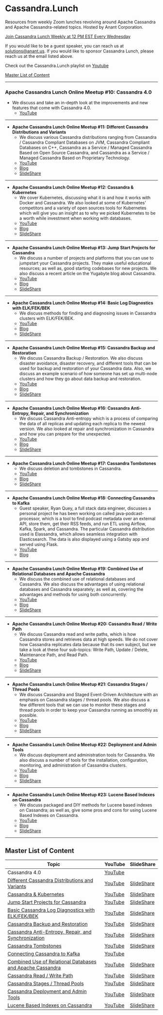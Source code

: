 # Cassandra.Lunch
Resources from weekly Zoom lunches revolving around Apache Cassandra and Apache Cassandra-related topics. Hosted by Anant Corporation.

[Join Cassandra Lunch Weekly at 12 PM EST Every Wednesday](https://www.meetup.com/Cassandra-DataStax-DC/events/)

If you would like to be a guest speaker, you can reach us at solutions@anant.us. If you would like to sponsor Cassandra Lunch, please reach us at the email listed above.

Check out the Cassandra.Lunch playlist on [Youtube](https://www.youtube.com/playlist?list=PLmZzyjM-vqX6f0WQYhHgIv5K-esMRcbyr)

[Master List of Content](#master-list-of-content)

- - -

### Apache Cassandra Lunch Online Meetup #10: Cassandra 4.0
- We discuss and take an in-depth look at the improvements and new features that come with Cassandra 4.0.
    - [YouTube](https://youtu.be/GfmApaHY04o)

- - -

- **Apache Cassandra Lunch Online Meetup #11: Different Cassandra Distributions and Variants**
    - We discuss various Cassandra distributions ranging from Cassandra / Cassandra Compliant Databases on JVM, Cassandra Compliant Databases on C++, Cassandra as a Service / Managed Cassandra Based on Open Source Cassandra, and Cassandra as a Service / Managed Cassandra Based on Proprietary Technology. 
    - [YouTube](https://youtu.be/d7H9LNHS27M)
    - [Blog](https://blog.anant.us/cassandra-lunch-11-different-cassandra-distributions-and-variants/)
    - [SlideShare](https://www.slideshare.net/AnantCorp/cassandra-distributions-and-variants-237160052)

- - -

- **Apache Cassandra Lunch Online Meetup #12: Cassandra & Kubernetes**
    - We cover Kubernetes, discussing what it is and how it works with Docker and Cassandra. We also looked at some of Kubernetes' competitors and a variety of open sources tools for Kubernetes which will give you an insight as to why we picked Kubernetes to be a worth while investment when working with databases. 
    - [YouTube](https://youtu.be/fP8ZabIocNg)
    - [Blog](https://blog.anant.us/cassandra-lunch-12-cassandra-kurbernetes/)
    - [SlideShare](https://www.slideshare.net/AnantCorp/cassandra-kubernetes)

- - -

- **Apache Cassandra Lunch Online Meetup #13: Jump Start Projects for Cassandra**
    - We discuss a number of projects and platforms that you can use to jumpstart your Cassandra projects. They make useful educational resources; as well as, good starting codebases for new projects. We also discuss a recent article on the Yugabyte blog about Cassandra.
    - [YouTube](https://youtu.be/33CSFYwc52k)
    - [Blog](https://blog.anant.us/cassandra-lunch-13-jump-start-projects-for-cassandra/)
    - [SlideShare](https://www.slideshare.net/AnantCorp/cassandra-lunch-13-jump-start-projects-for-cassandra)

- - -

- **Apache Cassandra Lunch Online Meetup #14: Basic Log Diagnostics with ELK/FEK/BEK**
    - We discuss methods for finding and diagnosing issues in Cassandra clusters with ELK/FEK/BEK.
    - [YouTube](https://youtu.be/WL-Gs_2rAUY)
    - [Blog](https://blog.anant.us/cassandra-lunch-14-basic-log-diagnostics-with-elk-fek-bek/)
    - [SlideShare](https://www.slideshare.net/AnantCorp/cassandra-lunch-14-basic-log-diagnostics-with-elkfekbek)

- - -

- **Apache Cassandra Lunch Online Meetup #15: Cassandra Backup and Restoration**
    - We discuss Cassandra Backup / Restoration. We also discuss disaster avoidance, disaster recovery, and different tools that can be used for backup and restoration of your Cassandra data. Also, we discuss an example scenario of how someone has set up multi-node clusters and how they go about data backup and restoration. 
    - [YouTube](https://youtu.be/ZSHye9USdJA)
    - [Blog](https://blog.anant.us/cassandra-lunch-15-cassandra-backup-restoration/)
    - [SlideShare](https://www.slideshare.net/AnantCorp/cassandra-lunch-15-cassandra-backup-restoration)

- - -

- **Apache Cassandra Lunch Online Meetup #16: Cassandra Anti-Entropy, Repair, and Synchronization**
    - We discuss Cassandra Anti-entropy which is a process of comparing the data of all replicas and updating each replica to the newest version. We also looked at repair and synchronization in Cassandra and how you can prepare for the unexpected. 
    - [YouTube](https://youtu.be/Y1WB6_drmus)
    - [Blog](https://blog.anant.us/cassandra-lunch-16-anti-entropy-repair-synchronization/)
    - [SlideShare](https://www.slideshare.net/AnantCorp/cassandra-anti-entropy-repair-and-synchronization)

- - -

- **Apache Cassandra Lunch Online Meetup #17: Cassandra Tombstones**
    - We discuss deletion and tombstones in Cassandra.
    - [YouTube](https://youtu.be/FgJ_LNplfIg)
    - [Blog](https://blog.anant.us/cassandra-lunch-17-tombstones/)
    - [SlideShare](https://www.slideshare.net/AnantCorp/apache-cassandra-lunch-online-meetup-17-tombstones)

- - -

- **Apache Cassandra Lunch Online Meetup #18: Connecting Cassandra to Kafka**
    - Guest speaker, Ryan Quey, a full stack data engineer, discusses a personal project he has been working on called java-podcast-processor, which is a tool to find podcast metadata over an external API, store them, get their RSS feeds, and run ETL using Airflow, Kafka, Spark, and Cassandra. The particular Cassandra distribution used is Elassandra, which allows seamless integration with Elasticsearch. The data is also displayed using a Gatsby app and served using Flask.
    - [YouTube](https://youtu.be/g9ITZ_qyezs)
    - [Blog](https://blog.anant.us/cassandra-lunch-18-connecting-cassandra-to-kafka/)

- - -

- **Apache Cassandra Lunch Online Meetup #19: Combined Use of Relational Databases and Apache Cassandra**
    - We discuss the combined use of relational databases and Cassandra. We also discuss the advantages of using relational databases and Cassandra separately; as well as, covering the advantages and methods for using both concurrently. 
    - [YouTube](https://youtu.be/wJEukGjOPII)
    - [Blog](https://blog.anant.us/cassandra-lunch-19-combined-use-of-relational-databases-and-cassandra/)
    - [SlideShare](https://www.slideshare.net/AnantCorp/migrating-from-a-relational-database-to-cassandra-why-where-when-and-how)

- - -

- **Apache Cassandra Lunch Online Meetup #20: Cassandra Read / Write Path**
    - We discuss Cassandra read and write paths, which is how Cassandra stores and retrieves data at high speeds. We do not cover how Cassandra replicates data because that its own subject, but we take a look at these four sub-topics: Write Path, Update / Delete, Maintenance Path, and Read Path. 
    - [YouTube](https://youtu.be/SP5v3BxEl6Y)
    - [Blog](https://blog.anant.us/apache-cassandra-lunch-20-read-and-write-paths/)
    - [SlideShare](https://www.slideshare.net/AnantCorp/apache-cassandra-lunch-20-cassandra-read-and-write-paths)

- - -

- **Apache Cassandra Lunch Online Meetup #21: Cassandra Stages / Thread Pools**
    - We discuss Cassandra and Staged Event-Driven Architecture with an emphasis on Cassandra stages / thread pools. We also discuss a few different tools that we can use to monitor these stages and thread pools in order to keep your Cassandra running as smoothly as possible. 
    - [YouTube](https://youtu.be/ivPXKp5HqF4)
    - [Blog](https://blog.anant.us/cassandra-lunch-21-cassandra-stages-thread-pools/)
    - [SlideShare](https://www.slideshare.net/AnantCorp/cassandra-lunch-21-cassandra-stages-thread-pools)

- - -

- **Apache Cassandra Lunch Online Meetup #22: Deployment and Admin Tools**
    - We discuss deployment and administration tools for Cassandra. We also discuss a number of tools for the installation, configuration, monitoring, and administration of Cassandra clusters.
    - [YouTube](https://youtu.be/SvHXNjOu__U)
    - [Blog](https://blog.anant.us/cassandra-lunch-22-cassandra-deployment-and-administration-tools/)
    - [SlideShare](https://www.slideshare.net/AnantCorp/how-to-build-a-multidc-cassandra-cluster-in-aws-with-opscenter-lcm)

- - -

- **Apache Cassandra Lunch Online Meetup #23: Lucene Based Indexes on Cassandra**
    - We discuss packaged and DIY methods for Lucene based indexes on Cassandra; as well as, give some pros and cons for using Lucene Based Indexes on Cassandra.
    - [YouTube](https://youtu.be/Z0NXWmZAB8s)
    - [Blog](https://blog.anant.us/apache-cassandra-lunch-23-lucene-based-indexes-on-cassandra/)
    - [SlideShare](https://www.slideshare.net/AnantCorp/cassandra-lunch-23-lucene-based-indexes-on-cassandra)

---

## Master List of Content

| Topic | YouTube | SlideShare |
| --- | --- | --- |
| Cassandra 4.0 | [YouTube](https://youtu.be/d7H9LNHS27M) | |
| [Different Cassandra Distributions and Variants](https://blog.anant.us/cassandra-lunch-11-different-cassandra-distributions-and-variants/) | [YouTube](https://youtu.be/d7H9LNHS27M) | [SlideShare](https://www.slideshare.net/AnantCorp/cassandra-distributions-and-variants-237160052) |
| [Cassandra & Kubernetes](https://blog.anant.us/cassandra-lunch-12-cassandra-kurbernetes/) | [YouTube](https://youtu.be/fP8ZabIocNg) | [SlideShare](https://www.slideshare.net/AnantCorp/cassandra-kubernetes) |
| [Jump Start Projects for Cassandra](https://blog.anant.us/cassandra-lunch-13-jump-start-projects-for-cassandra/) | [YouTube](https://youtu.be/33CSFYwc52k) | [SlideShare](https://www.slideshare.net/AnantCorp/cassandra-lunch-13-jump-start-projects-for-cassandra) |
| [Basic Cassandra Log Diagnostics with ELK/FEK/BEK](https://blog.anant.us/cassandra-lunch-14-basic-log-diagnostics-with-elk-fek-bek/) | [YouTube](https://youtu.be/WL-Gs_2rAUY) | [SlideShare](https://www.slideshare.net/AnantCorp/cassandra-lunch-14-basic-log-diagnostics-with-elkfekbek) |
| [Cassandra Backup and Restoration](https://blog.anant.us/cassandra-lunch-15-cassandra-backup-restoration/) | [YouTube](https://youtu.be/ZSHye9USdJA) | [SlideShare](https://www.slideshare.net/AnantCorp/cassandra-lunch-15-cassandra-backup-restoration) |
| [Cassandra Anti-Entropy, Repair, and Synchronization](https://blog.anant.us/cassandra-lunch-16-anti-entropy-repair-synchronization/) | [YouTube](https://youtu.be/Y1WB6_drmus) | [SlideShare](https://www.slideshare.net/AnantCorp/cassandra-anti-entropy-repair-and-synchronization) |
| [Cassandra Tombstones](https://blog.anant.us/cassandra-lunch-17-tombstones/) | [YouTube](https://youtu.be/FgJ_LNplfIg) | [SlideShare](https://www.slideshare.net/AnantCorp/apache-cassandra-lunch-online-meetup-17-tombstones) |
| [Connecting Cassandra to Kafka](https://blog.anant.us/cassandra-lunch-18-connecting-cassandra-to-kafka/) | [YouTube](https://youtu.be/g9ITZ_qyezs) |  |
| [Combined Use of Relational Databases and Apache Cassandra](https://blog.anant.us/cassandra-lunch-19-combined-use-of-relational-databases-and-cassandra/) | [YouTube](https://youtu.be/wJEukGjOPII) | [SlideShare](https://www.slideshare.net/AnantCorp/migrating-from-a-relational-database-to-cassandra-why-where-when-and-how) |
| [Cassandra Read / Write Path](blog.anant.us/apache-cassandra-lunch-20-read-and-write-paths/) | [YouTube](https://youtu.be/SP5v3BxEl6Y) | [SlideShare](https://www.slideshare.net/AnantCorp/apache-cassandra-lunch-20-cassandra-read-and-write-paths) |
| [Cassandra Stages / Thread Pools](https://blog.anant.us/cassandra-lunch-21-cassandra-stages-thread-pools/) | [YouTube](https://youtu.be/ivPXKp5HqF4) | [SlideShare](https://www.slideshare.net/AnantCorp/cassandra-lunch-21-cassandra-stages-thread-pools) |
| [Cassandra Deployment and Admin Tools](https://blog.anant.us/cassandra-lunch-22-cassandra-deployment-and-administration-tools/) | [YouTube](https://youtu.be/SvHXNjOu__U) | [SlideShare](https://www.slideshare.net/AnantCorp/how-to-build-a-multidc-cassandra-cluster-in-aws-with-opscenter-lcm) |
| [Lucene Based Indexes on Cassandra](https://blog.anant.us/apache-cassandra-lunch-23-lucene-based-indexes-on-cassandra/) | [YouTube](https://youtu.be/Z0NXWmZAB8s) | [SlideShare](https://www.slideshare.net/AnantCorp/cassandra-lunch-23-lucene-based-indexes-on-cassandra) |

